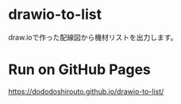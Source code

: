 # drawio-to-list
draw.ioで作った配線図から機材リストを出力します。

# Run on GitHub Pages
https://dododoshirouto.github.io/drawio-to-list/
